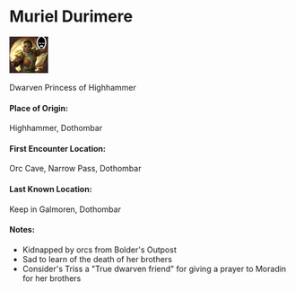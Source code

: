 # Muriel Durimere
![Muriel](../../../images/Muriel.png)

Dwarven Princess of Highhammer

#### Place of Origin: 
Highhammer, Dothombar
#### First Encounter Location: 
Orc Cave, Narrow Pass, Dothombar
#### Last Known Location: 
Keep in Galmoren, Dothombar

#### Notes:
* Kidnapped by orcs from Bolder's Outpost
* Sad to learn of the death of her brothers
* Consider's Triss a "True dwarven friend" for giving a prayer to Moradin for her brothers